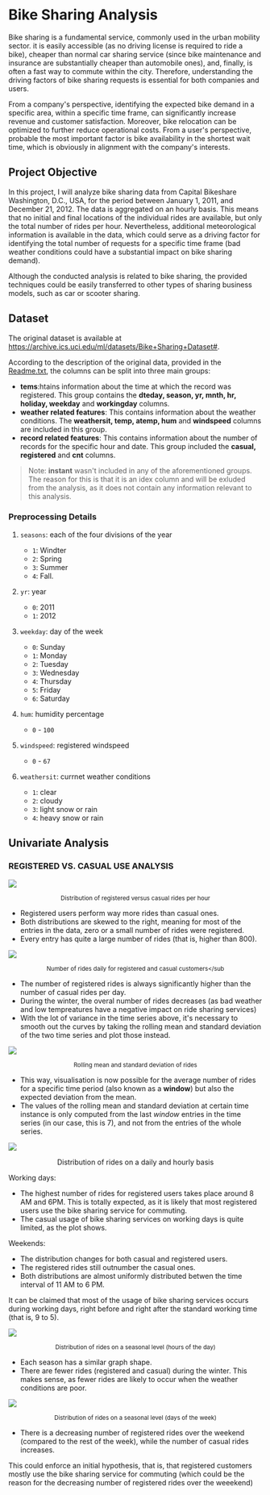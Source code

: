 # Bike Sharing Analysis

Bike sharing is a fundamental service, commonly used in the urban mobility sector. it is easily accessible (as no driving license is required to ride a bike), cheaper than normal car sharing service (since bike maintenance and insurance are substantially cheaper than automobile ones), and, finally, is often a fast way to commute within the city. Therefore, understanding the driving factors of bike sharing requests is essential for both companies and users.

From a company's perspective, identifying the expected bike demand in a specific area, within a specific time frame, can significantly increase revenue and customer satisfaction. Moreover, bike relocation can be optimized to further reduce operational costs. From a user's perspective, probable the most important factor is bike availability in the shortest wait time, which is obviously in alignment with the company's interests.

## Project Objective
In this project, I will analyze bike sharing data from Capital Bikeshare Washington, D.C., USA, for the period between January 1, 2011, and December 21, 2012. The data is aggregated on an hourly basis. This means that no initial and final locations of the individual rides are available, but only the total number of rides per hour. Nevertheless, additional meteorological information is available in the data, which could serve as a driving factor for identifying the total number of requests for a specific time frame (bad weather conditions could have a substantial impact on bike sharing demand).

Although the conducted analysis is related to bike sharing, the provided techniques could be easily transferred to other types of sharing business models, such as car or scooter sharing.

## Dataset
The original dataset is available at https://archive.ics.uci.edu/ml/datasets/Bike+Sharing+Dataset#.

According to the description of the original data, provided in the [Readme.txt](data/README.txt), the columns can be split into three main groups:
- **tems**:htains information about the time at which the record was registered. This group contains the **dteday, season, yr, mnth, hr, holiday, weekday** and **workingday** columns.
- **weather related features**: This contains information about the weather conditions. The **weathersit, temp, atemp, hum** and **windspeed** columns are included in this group.
- **record related features**: This contains information about the number of records for the specific hour and date. This group included the **casual, registered** and **cnt** columns.

> Note: **instant** wasn't included in any of the aforementioned groups. The reason for this is that it is an idex column and will be exluded from the analysis, as it does not contain any information relevant to this analysis.

### Preprocessing Details
1. `seasons`: each of the four divisions of the year
    - `1`: Windter
    - `2`: Spring
    - `3`: Summer
    - `4`: Fall.

2. `yr`: year
    - `0`: 2011
    - `1`: 2012

3. `weekday`: day of the week
    - `0`: Sunday
    - `1`: Monday
    - `2`: Tuesday
    - `3`: Wednesday
    - `4`: Thursday
    - `5`: Friday
    - `6`: Saturday

4. `hum`: humidity percentage
    - `0` - `100`

5. `windspeed`: registered windspeed
    - `0` - `67`

6. `weathersit`: currnet weather conditions
    - `1`: clear
    - `2`: cloudy
    - `3`: light snow or rain
    - `4`: heavy snow or rain


## Univariate Analysis
### REGISTERED VS. CASUAL USE ANALYSIS

![](figs/rides_distribution.png)
<p align="center"><sub>Distribution of registered versus casual rides per hour</sub</p>

- Registered users perform way more rides than casual ones.
- Both distributions are skewed to the right, meaning for most of the entries in the data, zero or a small number of rides were registered.
- Every entry has quite a large number of rides (that is, higher than 800).


![](figs/rides_daily.png)<p align="center"><sub>Number of rides daily for registered and casual customers</sub</p>

- The number of registered rides is always significantly higher than the number of casual rides per day.
- During the winter, the overal number of rides decreases (as bad weather and low tempreatures have a negative impact on ride sharing services)
- With the lot of variance in the time series above, it's necessary to smooth out the curves by taking the rolling mean and standard deviation of the two time series and plot those instead.

![](figs/rides_aggregated.png)
<p align="center"><sub>Rolling mean and standard deviation of rides</sub</p>

- This way, visualisation is now possible for the average number of rides for a specific time period (also known as a **window**) but also the expected deviation from the mean.
- The values of the rolling mean and standard deviation at certain time instance is only computed from the last *window* entries in the time series (in our case, this is 7), and not from the entries of the whole series.

![](figs/weekday_hour_distributions.png)
<p align="center">Distribution of rides on a daily and hourly basis<sub></sub></p>

Working days:
- The highest number of rides for registered users takes place around 8 AM and 6PM. This is totally expected, as it is likely that most registered users use the bike sharing service for commuting.
- The casual usage of bike sharing services on working days is quite limited, as the plot shows.

Weekends:
- The distribution changes for both casual and registered users.
- The registered rides still outnumber the casual ones.
- Both distributions are almost uniformly distributed betwen the time interval of 11 AM to 6 PM.

It can be claimed that most of the usage of bike sharing services occurs during working days, right before and right after the standard working time (that is, 9 to 5).

![](figs/season_hour_distributions.png)
<p align="center"><sub>Distribution of rides on a seasonal level (hours of the day)</sub></p>

- Each season has a similar graph shape.
- There are fewer rides (registered and casual) during the winter. This makes sense, as fewer rides are likely to occur when the weather conditions are poor.

![](figs/season_weekday_distributions.png)
<p align="center"><sub>Distribution of rides on a seasonal level (days of the week)</sub></p>

- There is a decreasing number of registered rides over the weekend (compared to the rest of the week), while the number of casual rides increases.

This could enforce an initial hypothesis, that is, that registered customers mostly use the bike sharing service for commuting (which could be the reason for the decreasing number of registered rides over the weeekend)